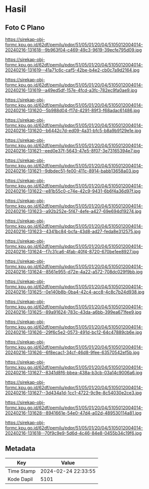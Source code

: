 # Hasil

## Foto C Plano

https://sirekap-obj-formc.kpu.go.id/62df/pemilu/pdpr/51/05/01/20/04/5105012004014-20240216-131618--9b963f04-c469-49c3-9619-39ecfe795d09.jpg

https://sirekap-obj-formc.kpu.go.id/62df/pemilu/pdpr/51/05/01/20/04/5105012004014-20240216-131619--41a71c6c-caf5-42be-b4e2-cb0c7a9d2164.jpg

https://sirekap-obj-formc.kpu.go.id/62df/pemilu/pdpr/51/05/01/20/04/5105012004014-20240216-131619--a49ed5df-157e-4fcd-a3fc-782ec9fa0ae9.jpg

https://sirekap-obj-formc.kpu.go.id/62df/pemilu/pdpr/51/05/01/20/04/5105012004014-20240216-131620--5b988d04-f17d-4291-89f3-f68adac61486.jpg

https://sirekap-obj-formc.kpu.go.id/62df/pemilu/pdpr/51/05/01/20/04/5105012004014-20240216-131620--b6442c7d-ed09-4a31-bfc5-b8a9b9129e1e.jpg

https://sirekap-obj-formc.kpu.go.id/62df/pemilu/pdpr/51/05/01/20/04/5105012004014-20240216-131621--eed0e37f-5643-47e5-8f07-3e73165394e7.jpg

https://sirekap-obj-formc.kpu.go.id/62df/pemilu/pdpr/51/05/01/20/04/5105012004014-20240216-131621--9dbdec51-fe00-411c-8914-babb13658a03.jpg

https://sirekap-obj-formc.kpu.go.id/62df/pemilu/pdpr/51/05/01/20/04/5105012004014-20240216-131622--e81b55c0-c74e-42c9-9431-6b6f4a36d97f.jpg

https://sirekap-obj-formc.kpu.go.id/62df/pemilu/pdpr/51/05/01/20/04/5105012004014-20240216-131623--a92b252e-5f47-4efe-a427-69e694d19274.jpg

https://sirekap-obj-formc.kpu.go.id/62df/pemilu/pdpr/51/05/01/20/04/5105012004014-20240216-131623--4341bc84-bcfa-43d8-ad27-feda8e312575.jpg

https://sirekap-obj-formc.kpu.go.id/62df/pemilu/pdpr/51/05/01/20/04/5105012004014-20240216-131624--f7c31ca6-4fab-40f4-8720-670be1ee8927.jpg

https://sirekap-obj-formc.kpu.go.id/62df/pemilu/pdpr/51/05/01/20/04/5105012004014-20240216-131624--8561e955-d72e-4a22-a572-708dc029f9bb.jpg

https://sirekap-obj-formc.kpu.go.id/62df/pemilu/pdpr/51/05/01/20/04/5105012004014-20240216-131625--0e140b8b-0ba4-42c4-acc8-4c8c7b24d938.jpg

https://sirekap-obj-formc.kpu.go.id/62df/pemilu/pdpr/51/05/01/20/04/5105012004014-20240216-131625--89a91624-783c-43da-a6bb-399ea671fee9.jpg

https://sirekap-obj-formc.kpu.go.id/62df/pemilu/pdpr/51/05/01/20/04/5105012004014-20240216-131626--29f6c5e2-0573-491d-bc12-64c47889cb6e.jpg

https://sirekap-obj-formc.kpu.go.id/62df/pemilu/pdpr/51/05/01/20/04/5105012004014-20240216-131626--6f8ecac1-34cf-46d8-9fee-63570542ef5b.jpg

https://sirekap-obj-formc.kpu.go.id/62df/pemilu/pdpr/51/05/01/20/04/5105012004014-20240216-131627--8341d8f6-bbea-438a-b3cb-03a14c9006a6.jpg

https://sirekap-obj-formc.kpu.go.id/62df/pemilu/pdpr/51/05/01/20/04/5105012004014-20240216-131627--3d434a1d-1cc1-4722-9c9e-8c54030e2ce3.jpg

https://sirekap-obj-formc.kpu.go.id/62df/pemilu/pdpr/51/05/01/20/04/5105012004014-20240216-131628--8941661e-54e0-47d4-a02d-489530114a81.jpg

https://sirekap-obj-formc.kpu.go.id/62df/pemilu/pdpr/51/05/01/20/04/5105012004014-20240216-131618--70f9c9e9-5d6d-4c46-84e8-0455b34c19f6.jpg


## Metadata

| Key        | Value               |
| ---------- | ------------------- |
| Time Stamp | 2024-02-24 22:33:55 |
| Kode Dapil | 5101                |



